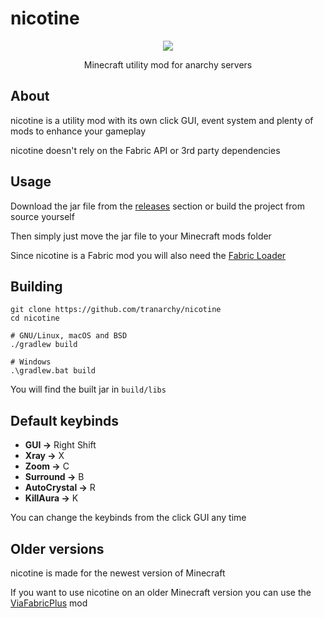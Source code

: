 # nicotine

<p align="center">
  <img src="https://github.com/user-attachments/assets/230aac2c-9418-47a7-bf4e-eb35ecdd4c61">
</p>
<p align="center">Minecraft utility mod for anarchy servers</p>

## About

nicotine is a utility mod with its own click GUI, event system and plenty of mods to enhance your gameplay

nicotine doesn't rely on the Fabric API or 3rd party dependencies

## Usage

Download the jar file from the [releases](https://github.com/tranarchy/nicotine/releases) section or build the project from source yourself

Then simply just move the jar file to your Minecraft mods folder

Since nicotine is a Fabric mod you will also need the [Fabric Loader](https://fabricmc.net/)

## Building

```
git clone https://github.com/tranarchy/nicotine
cd nicotine

# GNU/Linux, macOS and BSD
./gradlew build

# Windows
.\gradlew.bat build
```

You will find the built jar in `build/libs`

## Default keybinds

- **GUI ->** Right Shift
- **Xray ->** X
- **Zoom ->** C 
- **Surround ->** B
- **AutoCrystal ->** R 
- **KillAura ->** K

You can change the keybinds from the click GUI any time

## Older versions

nicotine is made for the newest version of Minecraft

If you want to use nicotine on an older Minecraft version you can use the [ViaFabricPlus](https://modrinth.com/mod/viafabricplus) mod